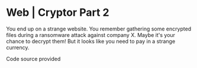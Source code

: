 # Web | Cryptor Part 2

You end up on a strange website. You remember gathering some encrypted files during a ransomware attack against company X. Maybe it's your chance to decrypt them! But it looks like you need to pay in a strange currency.

Code source provided

